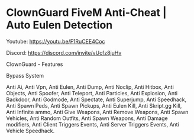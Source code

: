 # ClownGuard FiveM Anti-Cheat | Auto Eulen Detection

Youtube: https://youtu.be/F1RuCEE4Coc

Discord: https://discord.com/invite/vUcfz8juHv


ClownGuard - Features

Bypass System

Anti Ai,
Anti Vpn,
Anti Eulen,
Anti Dump,
Anti Noclip,
Anti Hitbox,
Anti Objects,
Anti Spoofer,
Anti Teleport,
Anti Particles,
Anti Explosion,
Anti Backdoor,
Anti Godmode,
Anti Spectate,
Anti Superjump,
Anti Speedhack,
Anti Spawn Peds,
Anti Spawn Pickups,
Anti Eulen Kill,
Anti Skript.gg Kill,
Anti Infinite ammo,
Anti Give Weapons,
Anti Remove Weapons,
Anti Spawn Vehicles,
Anti Random Outfits,
Anti Spawn Weapons,
Anti Damage modifiers,
Anti Client Triggers Events,
Anti Server Triggers Events,
Anti Vehicle Speedhack.
